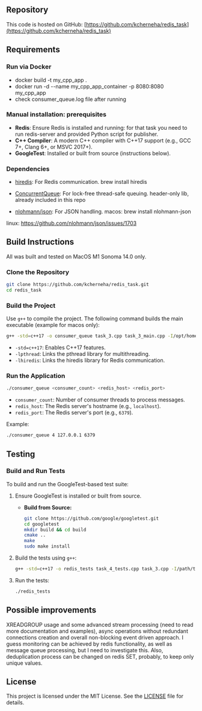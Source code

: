 ## Repository

This code is hosted on GitHub:
[https://github.com/kcherneha/redis_task](https://github.com/kcherneha/redis_task)

## Requirements

### Run via Docker
- docker build -t my_cpp_app .
- docker run -d --name my_cpp_app_container -p 8080:8080 my_cpp_app
- check consumer_queue.log file after running

### Manual installation: prerequisites

- **Redis**: Ensure Redis is installed and running: for that task you need to run redis-server and provided Python script for publisher.
- **C++ Compiler**: A modern C++ compiler with C++17 support (e.g., GCC 7+, Clang 6+, or MSVC 2017+).
- **GoogleTest**: Installed or built from source (instructions below).

### Dependencies

- [hiredis](https://github.com/redis/hiredis): For Redis communication.
brew install hiredis

- [ConcurrentQueue](https://github.com/cameron314/concurrentqueue): For lock-free thread-safe queuing.
header-only lib, already included in this repo

- [nlohmann/json](https://github.com/nlohmann/json): For JSON handling.
macos:
brew install nlohmann-json

linux:
https://github.com/nlohmann/json/issues/1703

## Build Instructions

All was built and tested on MacOS M1 Sonoma 14.0 only.

### Clone the Repository
```bash
git clone https://github.com/kcherneha/redis_task.git
cd redis_task
```

### Build the Project

Use `g++` to compile the project. The following command builds the main executable (example for macos only):

```bash
g++ -std=c++17 -o consumer_queue task_3.cpp task_3_main.cpp -I/opt/homebrew/include -I/opt/homebrew/Cellar/hiredis/1.2.0/include -L/opt/homebrew/Cellar/hiredis/1.2.0/lib -lhiredis -lpthread
```

- `-std=c++17`: Enables C++17 features.
- `-lpthread`: Links the pthread library for multithreading.
- `-lhiredis`: Links the hiredis library for Redis communication.

### Run the Application

```bash
./consumer_queue <consumer_count> <redis_host> <redis_port>
```

- `consumer_count`: Number of consumer threads to process messages.
- `redis_host`: The Redis server's hostname (e.g., `localhost`).
- `redis_port`: The Redis server's port (e.g., `6379`).

Example:
```bash
./consumer_queue 4 127.0.0.1 6379
```

## Testing

### Build and Run Tests

To build and run the GoogleTest-based test suite:

1. Ensure GoogleTest is installed or built from source.
   - **Build from Source:**
     ```bash
     git clone https://github.com/google/googletest.git
     cd googletest
     mkdir build && cd build
     cmake ..
     make
     sudo make install
     ```

2. Build the tests using `g++`:
   ```bash
   g++ -std=c++17 -o redis_tests task_4_tests.cpp task_3.cpp -I/path/to/googletest/googletest/include -I/opt/homebrew/include -I/opt/homebrew/Cellar/hiredis/1.2.0/include -L/opt/homebrew/Cellar/hiredis/1.2.0/lib -L/path/to/googletest/build/lib -lgtest -lgtest_main -lhiredis -lpthread
   ```

3. Run the tests:
   ```bash
   ./redis_tests
   ```

## Possible improvements

XREADGROUP usage and some advanced stream processing (need to read more documentation and examples), async operations without redundant connections creation and overall non-blocking event driven approach. 
I guess monitoring can be achieved by redis functionality, as well as message queue processing, but I need to investigate this. Also, deduplication process can be changed on redis SET, probably, to keep only unique values.

## License

This project is licensed under the MIT License. See the [LICENSE](LICENSE) file for details.

